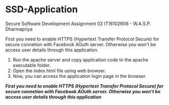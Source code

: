 # SSD-Application
Secure Software Development Assignment 02 
IT16102606  -  W.A.S.P. Dharmapriya
 
First you need to enable HTTPS (Hypertext Transfer Protocol Secure) for secure connetion with Facebook AOuth server. Otherwise you won't be access user details through this application.
 
1) Run the apache server and copy application code to the apache executable folder.
2) Open the index.html file using web browser.
3) Now, you can access the application login page in the browser.


***First you need to enable HTTPS (Hypertext Transfer Protocol Secure) for secure connetion with Facebook AOuth server. Otherwise you won't be access user details through this application***
